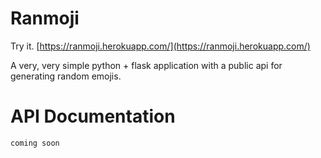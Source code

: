 # Ranmoji
Try it. [https://ranmoji.herokuapp.com/](https://ranmoji.herokuapp.com/)

A very, very simple python + flask application with a public api for generating random emojis.

# API Documentation
`coming soon`

